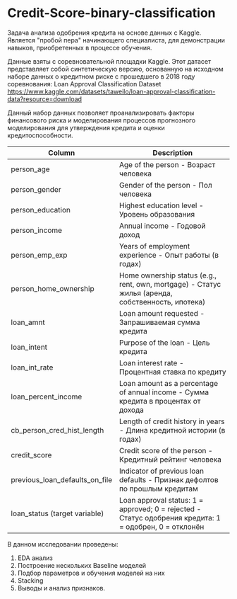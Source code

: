 # Credit-Score-binary-classification
Задача анализа одобрения кредита на основе данных с Kaggle. Является "пробой пера" начинающего специалиста, для демонстрации навыков, приобретенных в процессе обучения.

Данные взяты с соревновательной площадки Kaggle. Этот датасет представляет собой синтетическую версию, основанную на исходном наборе данных о кредитном риске с прошедшего в 2018 году соревнования: Loan Approval Classification Dataset
https://www.kaggle.com/datasets/taweilo/loan-approval-classification-data?resource=download

Данный набор данных позволяет проанализировать факторы финансового риска и моделирования процессов прогнозного моделирования для утверждения кредита и оценки кредитоспособности.

| Column                          | Description                                                             
|---------------------------------|------------------------------------------------------------------------------------------------------
| person_age                      | Age of the person - Возраст человека                                       
| person_gender                   | Gender of the person - Пол человека                                       
| person_education                | Highest education level - Уровень образования                         
| person_income                   | Annual income - Годовой доход                                            
| person_emp_exp                  | Years of employment experience - Опыт работы (в годах)                
| person_home_ownership           | Home ownership status (e.g., rent, own, mortgage) - Статус жилья (аренда, собственность, ипотека) 
| loan_amnt                       | Loan amount requested - Запрашиваемая сумма кредита                     
| loan_intent                     | Purpose of the loan - Цель кредита                                        
| loan_int_rate                   | Loan interest rate - Процентная ставка по кредиту                          
| loan_percent_income             | Loan amount as a percentage of annual income - Сумма кредита в процентах от дохода
| cb_person_cred_hist_length      | Length of credit history in years - Длина кредитной истории (в годах) 
| credit_score                    | Credit score of the person - Кредитный рейтинг человека                   
| previous_loan_defaults_on_file  | Indicator of previous loan defaults - Признак дефолтов по прошлым кредитам
| loan_status (target variable)   | Loan approval status: 1 = approved; 0 = rejected - Статус одобрения кредита: 1 = одобрен, 0 = отклонён

В данном исследовании проведены:
1) EDA анализ
2) Построение нескольких Baseline моделей
3) Подбор параметров и обучения моделей на них
4) Stacking
5) Выводы и анализ признаков.
